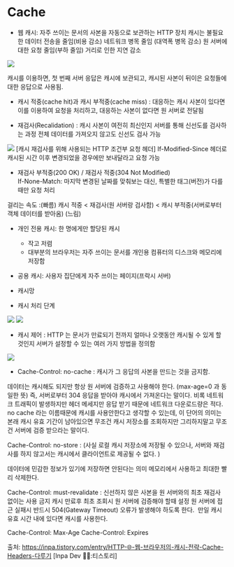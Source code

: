 # Cache

- 웹 캐시: 자주 쓰이는 문서의 사본을 자동으로 보관하는 HTTP 장치
캐시는 불필요한 데이터 전송을 줄임(비용 감소)
네트워크 병목 줄임 (대역폭 병목 감소)
원 서버에 대한 요청 줄임(부하 줄임)
거리로 인한 지연 감소 

![](https://static.toss.im/ipd-tcs/toss_core/live/f33c6cc3-3be0-4db2-a687-e53fcf06e6d6/Untitled.png)

캐시를 이용하면, 첫 번째 서버 응답은 캐시에 보관되고, 캐시된 사본이 뒤이은 요청들에 대한 응답으로 사용됨. 

- 캐시 적중(cache hit)과 캐시 부적중(cache miss)
: 대응하는 캐시 사본이 있다면 이를 이용하여 요청을 처리하고, 대응하는 사본이 없다면 원 서버로 전달됨

- 재검사(Recalidation)
: 캐시 사본이 여전히 최신인지 서버를 통해 신선도를 검사하는 과정
전체 데이터를 가져오지 않고도 신선도 검사 가능

![](https://www.keycdn.com/img/support/if-modified-since.png)
[캐시 재검사를 위해 사용되는 HTTP 조건부 요청 헤더]
If-Modified-Since 헤더로 캐시된 시간 이후 변경되었을 경우에만 보내달라고 요청 가능
- 재검사 부적중(200 OK) / 재검사 적중(304 Not Modified)  
If-None-Match: 마지막 변경된 날짜를 맞춰보는 대신, 특별한 태그(버전)가 다를 때만 요청 처리

걸리는 속도 :(빠름) 캐시 적중 < 재검사(원 서버랑 검사함) < 캐시 부적중(서버로부터 객체 데이터를 받아옴) (느림)

- 개인 전용 캐시: 한 명에게만 할당된 캐시
  - 작고 저렴
  - 대부분의 브라우저는 자주 쓰이는 문서를 개인용 컴퓨터의 디스크와 메모리에 저장함
- 공용 캐시: 사용자 집단에게 자주 쓰이는 페이지(프락시 서버)

- 캐시망

- 캐시 처리 단계

![](https://blog.kakaocdn.net/dn/bjhTnJ/btsH9W1e8bh/KL7jC1YvQjECtKEbAjFkkK/img.png)
![](https://blog.kakaocdn.net/dn/ukAN8/btrJrQAozEe/nLg2Kb0SQaoa8QGhiNmRA1/img.png)

- 캐시 제어
: HTTP 는 문서가 만료되기 전까지 얼마나 오랫동안 캐시될 수 있게 할 것인지 서버가 설정할 수 있는 여러 가지 방법을 정의함

![](https://cdn.inflearn.com/public/files/posts/741ad8ff-2310-4e05-9a7a-da6ed5759b44/%E1%84%89%E1%85%B3%E1%84%8F%E1%85%B3%E1%84%85%E1%85%B5%E1%86%AB%E1%84%89%E1%85%A3%E1%86%BA%202020-12-28%20%E1%84%8B%E1%85%A9%E1%84%92%E1%85%AE%204.48.54.png)

- Cache-Control: no-cache
: 캐시가 그 응답의 사본을 만드는 것을 금지함.


데이터는 캐시해도 되지만 항상 원 서버에 검증하고 사용해야 한다. (max-age=0 과 동일한 뜻)
즉, 서버로부터 304 응답을 받아야 캐시에서 가져온다는 말이다. 비록 네트워크 트래픽이 발생하지만 헤더 메세지만 응답 받기 때문에 네트워크 다운로드량은 적다.
no cache 라는 이름때문에 캐시를 사용안한다고 생각할 수 있는데, 이 단어의 의미는 본래 캐시 유효 기간이 남아있으면 무조건 캐시 저장소를 조회하지만 그리하지말고 무조건 서버에 검증 받으라는 말이다.


Cache-Control: no-store
: 
(사실 로컬 캐시 저장소에 저장될 수 있으나, 서버와 재검사를 하지 않고서는 캐시에서 클라이언트로 제공될 수 없다. )

데이터에 민감한 정보가 있기에 저장하면 안된다는 의미
메모리에서 사용하고 최대한 빨리 삭제한다.


Cache-Control: must-revalidate
: 신선하지 않은 사본을 원 서버와의 최초 재검사 없이는 사용 금지
캐시 만료후 최초 조회시 원 서버에 검증해야 할때 설정
원 서버에 접근 실패시 반드시 504(Gateway Timeout) 오류가 발생해야 하도록 한다. 
만일 캐시 유효 시간 내에 있다면 캐시를 사용한다.

Cache-Control: Max-Age
Cache-Control: Expires

출처: https://inpa.tistory.com/entry/HTTP-🌐-웹-브라우저의-캐시-전략-Cache-Headers-다루기 [Inpa Dev 👨‍💻:티스토리]
